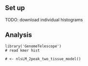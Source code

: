 ## Set up

TODO: download individual histograms

## Analysis

```{R}
library('GenomeTelescope')
# read kmer hist

# <- nlsLM_2peak_two_tissue_model()
```
